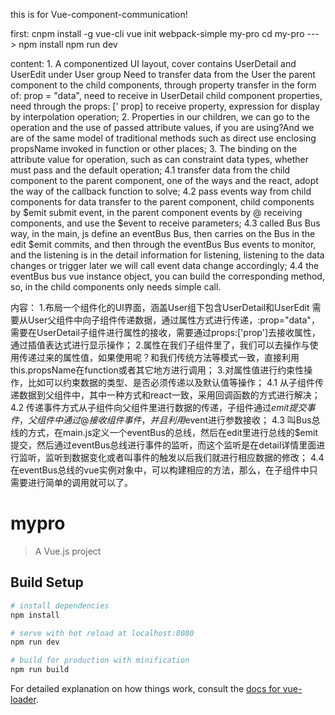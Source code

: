 this is for Vue-component-communication!

first:
	cnpm install -g vue-cli
	vue init webpack-simple my-pro
    cd my-pro  --->  npm install
	npm run dev

content:
    1. A componentized UI layout, cover contains UserDetail and UserEdit under User group
Need to transfer data from the User the parent component to the child components, through property transfer in the form of: prop = "data", need to receive in UserDetail child component properties, need through the props: [' prop] to receive property, expression for display by interpolation operation;
2. Properties in our children, we can go to the operation and the use of passed attribute values, if you are using?And we are of the same model of traditional methods such as direct use enclosing propsName invoked in function or other places;
3. The binding on the attribute value for operation, such as can constraint data types, whether must pass and the default operation;
4.1 transfer data from the child component to the parent component, one of the ways and the react, adopt the way of the callback function to solve;
4.2 pass events way from child components for data transfer to the parent component, child components by $emit submit event, in the parent component events by @ receiving components, and use the $event to receive parameters;
4.3 called Bus Bus way, in the main, js define an eventBus Bus, then carries on the Bus in the edit $emit commits, and then through the eventBus Bus events to monitor, and the listening is in the detail information for listening, listening to the data changes or trigger later we will call event data change accordingly;
4.4 the eventBus bus vue instance object, you can build the corresponding method, so, in the child components only needs simple call.

内容：
1.布局一个组件化的UI界面，涵盖User组下包含UserDetail和UserEdit
需要从User父组件中向子组件传递数据，通过属性方式进行传递，:prop="data"，需要在UserDetail子组件进行属性的接收，需要通过props:['prop']去接收属性，通过插值表达式进行显示操作；
2.属性在我们子组件里了，我们可以去操作与使用传递过来的属性值，如果使用呢？和我们传统方法等模式一致，直接利用this.propsName在function或者其它地方进行调用；
3.对属性值进行约束性操作，比如可以约束数据的类型、是否必须传递以及默认值等操作；
4.1 从子组件传递数据到父组件中，其中一种方式和react一致，采用回调函数的方式进行解决；
4.2 传递事件方式从子组件向父组件里进行数据的传递，子组件通过$emit提交事件，父组件中通过@接收组件事件，并且利用$event进行参数接收；
4.3 叫Bus总线的方式，在main.js定义一个eventBus的总线，然后在edit里进行总线的$emit提交，然后通过eventBus总线进行事件的监听，而这个监听是在detail详情里面进行监听，监听到数据变化或者叫事件的触发以后我们就进行相应数据的修改；
4.4 在eventBus总线的vue实例对象中，可以构建相应的方法，那么，在子组件中只需要进行简单的调用就可以了。



# mypro

> A Vue.js project

## Build Setup

``` bash
# install dependencies
npm install

# serve with hot reload at localhost:8080
npm run dev

# build for production with minification
npm run build
```

For detailed explanation on how things work, consult the [docs for vue-loader](http://vuejs.github.io/vue-loader).

